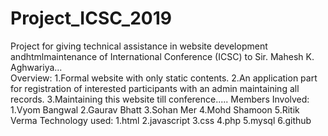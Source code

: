 # Project_ICSC_2019
Project for giving technical assistance in website development andhtmlmaintenance of International Conference (ICSC) to Sir. Mahesh K. Aghwariya...  
Overview:
1.Formal website with only static contents.
2.An application part for registration of interested participants with an admin maintaining all records.
3.Maintaining this website till conference.....
Members Involved:
1.Vyom Bangwal
2.Gaurav Bhatt
3.Sohan Mer
4.Mohd Shamoon
5.Ritik Verma
Technology used:
1.html
2.javascript
3.css
4.php
5.mysql
6.github



